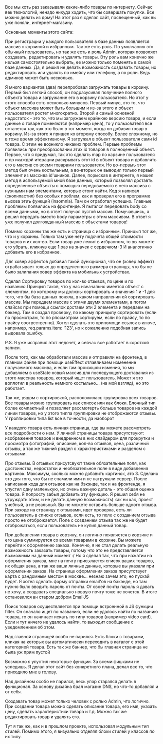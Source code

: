 Все мы хоть раз заказывали какие-либо товары по интернету. Сейчас век технологий, ненадо никуда ходить, что бы совершать покупки. Все можно делать из дому! На этот раз я сделал сайт, посвещенный, как вы уже поняли, интернет-магазину.

Основные моменты этого сайта:

При регистрации у каждого пользователя в базе данных появляется массив с корзиной и избранным. Так же есть роль. По умолчанию это обычный пользователь, но так же есть и роль Admin, которая позволяет создавать, редактировать и удалять товары. Эту роль вам конечно же нельзя самостоятельно выбрать, ее можно только поменять в самой базе данных. Да, я решил не делать возможность создавать товары, их редактировать или удалять по имейлу или телефону, а по роли. Ведь админов может быть несколько.

Я много вариантов (два) перепробовал загружать товары в корзину. Первый был легкий способ, он подразусивал получение полного объекта товара и загружание его в корзину пользователя. Но этот у этого способа есть несколько минусов. Первый минус, это то, что объект массива может быть большим и из-за этого и объект пользователя ростет многократно. Второй и самый основной недостаток - это то, что мы загружаем крайнюю версию товара, и если данные о товаре поменяются (например цена), то у пользователя все останется так, как это было в тот момент, когда он добавил товар в корзину. Из-за этого я пришел ко второму способу. Более сложному, но в тоже время эффективному. Я загружал в объект пользователя сами id товара. С этим не возникло никаких проблем. Первые проблемы появились при преобразовании этих id товаров в полноценный объект. Первое, что я придумал, так это сделать map по карзине пользователя и пр икаждой итерации раскрывать этот id в объект товара и добавлять его в массив со всеми товарами пользователя. Но во-первыъ этот метод был очень костыльным, а во-вторых он выводил только первый элемент из массива id'шников. Далее, порыскав в интернете, я нашел метод в используемой мной базе данных, который позволял доставть определенные объекты с помощью передоваемого в него массива с нужными нам элементами, которые стоит найти. Код я написал (скопипастил) без особых проблем, как и проверил его в программе вызова этиъ функций (insomnia). Там он отработал успешно. Главные проблемы появились на фронтенде. Я пытался передовать body со всеми данными, но в ответ получал пустой массив. Помучавшись, я решил передать вместо body параметры c этим массивом. В ответ я уже получил долгожданный массив с объектами товаров!

Помимо корзины так же есть и страница с избранным. Принцып тот же, что и у корзины. Только там уже нету подсчета общей стоимости товаров и их кол-во. Если товар уже лежит в избранном, то вы можете его убрать, кликнув еще 1 раз на значек с сердечком :3 И аналогично добавить его в избранное.

Для ховер эффектов добавил такой функционал, что он (ховер эффект) отрабатывает только до определенного размера страницы, что бы не было залипания ховер эффекта на мобильных устройствах.

Сделал Сортировку товаров по кол-во отзывов, по цене и по названию.Принцып таков, что у нас изначально имеется объект с элементом, по которому мы должны сортировать и значения 1 и -1 для того, что бы база данных поняла, в каком направлении ей сортировать массив. Мы передаем массив с этими двумя элементами, а потом слайсах при помощи ссылок достаем эти 2 элемента и передаем на бэкэнд. Там я создал проверку, по какому принцыпу сортировать (если по просмотрам, то по рпосмотром сортируем, если по прайсу, то по прайсу соотвественно). Хотел сделать это припомощи ссылок в ключе, например, req.params.item: '123', но к сожалению подобная запись выдовала ошибку.

P.S. Я уже исправил этот недочет, и сейчас все работает в короткой записи.

После того, как мы обработали массив и отправили на фронтенд, в главном файле при помощи useEffect отлавливаем изменение получаемого массива, и если там произошли измения, то мы добавляем в useState новый массив для последующего доставания из этого массива товаров, который ищет пользователь. Может я это воплотил в реальность немного костыльно... (на мой взгляд), но это работает.

Так же, рядом с сортировкой, расположилась групировка всех товаров. Все товары можно групировать как список или как блоки. Блочный тип более компактный и позволяет рассмотерть больше товаров на каждой линии товаров, но у этого типпа группировки не отоброжаются отзывы. У гроппировки типа list все в точности, да наоборот

У каждого товара есть личная страница, где вы можете рассмотреть все подробности о нем. У личной страницы товара присутствуют: изображения товаров и внедренном в них слайдером для прокрутки и просмотра фотографий, описание, кол-во отзывов, цена, различный отзывы, а так же тижний раздел с характеристиками и разделом с отзывами.

Про отзывы. В отзывых присутсвуют такие обязательные поля, как достоинства, недостатки и необязательное поле в виде добавления картинок. Максимум, сколько можно добавить картинок, это 3. Сделано это для того, что бы не спамили ими и не нагружали сервер.
После написания кода для отзывов как на бэкэнде, так и на фронтенде, я упустил одну маленькую, но очень важную деталь - это общая оценка товара. Я попросту забыл добавить эту функцию. Я решил себя не утруждать этим, и не делать данную возможность) как ни как, проект учебный, а не реальный.
Вы не можете оставить больше одного отзыва. При заходе на страницу с отзывами, идет проверка, есть ли пользователь в списке отзывов, если есть, то поле с созданием отзыва просто не отоброжается. Поле с созданием отзыва так же не будет отоброжаться, если пользователь не купил данный товар.

При добавлении товара в корзину, он логично появляется в корзине и его цена суммируется со всеми товарами в корзине. Вы можете перейти к оформлению заказа. Конечно, я не стал делать реальную возможность заказать товары, потому что это не представляется возможным на данный момент :/ Но я сделал так, что при нажатии на оформления заказа, мне на почту присылается список ваших товаров, их общая цена, а так же ваши личные данные, которые вы указали при оформлении заказа.
На странице оформления заказа присутствует карта с рандомным местом в москве... незнаю зачем это, но пускай будет.
Я хотел сделать форму отправки email'ов на бэкэнде, но там нужно было вводить пароль от почты. От своей почты пароль я давать не хочу, а создавать специально новвую почту тоже не хочется. В итоге остановился ан старом добром EmailJS

Поиск товаров осуществляется при помощи встроенной в JS функции filter. Он сначало ищет по названию, если не удалось найти по названию товара, то он начинает искать по типу товаров (например  video card). Если и тут ничего не удалось найти, то выходит сообщение с уведомлением об этом.

Над главной страницей особо не парился. Есть блоки с товарами, кликая на которых вы автоматически переходить в каталог с этой категорией товара. Есть так же баннер, что бы главная страница не была уж прям пустой

Возможно я упустил некоторые функции. За всеми фишками не уследишь. Я делал этот сайт без конкретного плана, делал все то, что приходило мне в голову.

Над дизайном особо не парился, весь упор старался делать в функционал. За основу дизайна брал магазин DNS, но что-то добавлял и от себя.

Создавать товар может только человек с ролью Admin, что логично. При создании товара можно сделать описание товара, его имя, указать цену, сделать характеристики товара и т.д. Можно так же редактировать товар и удалять его.

Тут я так же, как и в прошлом проекте, использовал модульным тип стилей. Помимо этого, я визуально отделял блоки стилей у классов по их типу.